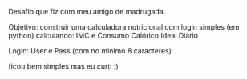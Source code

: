 Desafio que fiz com meu amigo de madrugada.

Objetivo: construir uma calculadora nutricional com login simples (em python)
calculando: IMC e Consumo Calórico Ideal Diário

Login: User e Pass (com no minimo 8 caracteres)

ficou bem simples mas eu curti :)
